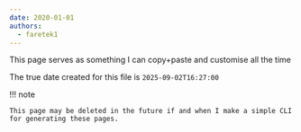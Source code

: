 ```yaml
---
date: 2020-01-01
authors:
  - faretek1
---
```


This page serves as something I can copy+paste and customise all the time

The true date created for this file is `2025-09-02T16:27:00`

!!! note

    This page may be deleted in the future if and when I make a simple CLI for generating these pages.
